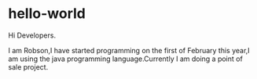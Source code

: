 # hello-world

Hi Developers.

I am Robson,I have started programming on the first of February this year,I am using the java programming language.Currently I am doing a point of sale project.
